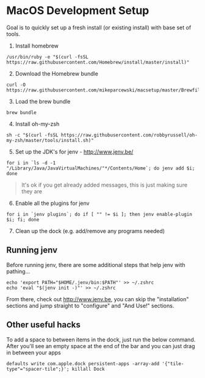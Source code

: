 # MacOS Development Setup

Goal is to quickly set up a fresh install (or existing install) with base set of tools.

1. Install homebrew
  ```
  /usr/bin/ruby -e "$(curl -fsSL https://raw.githubusercontent.com/Homebrew/install/master/install)"
  ```
2. Download the Homebrew bundle
  ```
  curl -O https://raw.githubusercontent.com/mikeparcewski/macsetup/master/Brewfile
  ```
3. Load the brew bundle
  ```
  brew bundle
  ```
4. Install oh-my-zsh
  ```
  sh -c "$(curl -fsSL https://raw.githubusercontent.com/robbyrussell/oh-my-zsh/master/tools/install.sh)"
  ```
5. Set up the JDK's for jenv - http://www.jenv.be/ 
  ```
  for i in `ls -d -1 "/Library/Java/JavaVirtualMachines/"*/Contents/Home`; do jenv add $i; done
  ```
  > It's ok if you get already added messages, this is just making sure they are
6. Enable all the plugins for jenv
  ```
  for i in `jenv plugins`; do if [ "" != $i ]; then jenv enable-plugin $i; fi; done
  ```
7. Clean up the dock (e.g. add/remove any programs needed)

## Running jenv
Before running jenv, there are some additional steps that help jenv with pathing...
```
echo 'export PATH="$HOME/.jenv/bin:$PATH"' >> ~/.zshrc
echo 'eval "$(jenv init -)"' >> ~/.zshrc
```
From there, check out http://www.jenv.be, you can skip the "installation" sections and jump straight to "configure" and "And Use!" sections.

## Other useful hacks
To add a space to between items in the dock, just run the below command.  After you'll see an empty space at the end of the bar and you can just drag in between your apps
```
defaults write com.apple.dock persistent-apps -array-add '{"tile-type"="spacer-tile";}'; killall Dock
```
